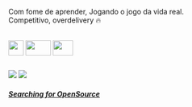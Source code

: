 
Com fome de aprender,
Jogando o jogo da vida real.<br>
Competitivo, overdelivery 
🔥
<div style="display: inline_block"><br>
<img align="center" height="30" width="30" src="https://cdn.jsdelivr.net/gh/devicons/devicon/icons/html5/html5-plain.svg" />
<img align="center" height="30" width="50" src="https://cdn.jsdelivr.net/gh/devicons/devicon/icons/css3/css3-original.svg" />
<img align="center"  height="30" width="40"  src="https://cdn.jsdelivr.net/gh/devicons/devicon/icons/javascript/javascript-original.svg" />
</div>          
          
          
##
<div>
<a href="https://www.linkedin.com/in/hugo-rafael-ribeiro-061bb8b3/" target="_blank"><img src="https://img.shields.io/badge/LinkedIn-0077B5?style=for-the-badge&logo=linkedin&logoColor=white" target="_blank"></a>
<a href="https://api.whatsapp.com/send?phone=5511914177284" target="_blank"><img src="https://img.shields.io/badge/WhatsApp-25D366?style=for-the-badge&logo=whatsapp&logoColor=white" target="_blank"></a>
<a href="linkedin" target="_blank">
</div>



##### Searching for OpenSource
